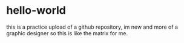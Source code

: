 # hello-world
this is a practice upload of a github repository, im new and more of a graphic designer so this is like the matrix for me.
